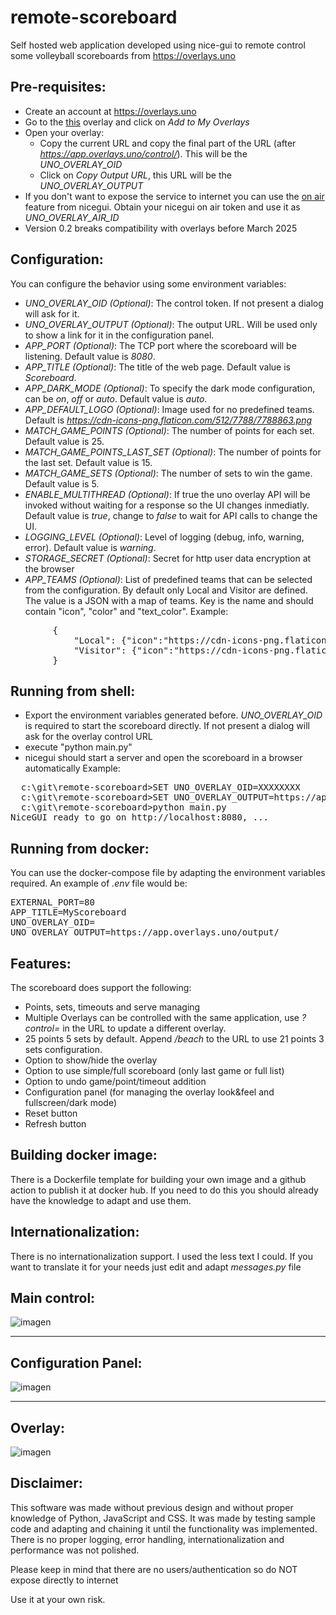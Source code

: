 # remote-scoreboard
Self hosted web application developed using nice-gui to remote control some volleyball scoreboards from https://overlays.uno

Pre-requisites:
---------------
* Create an account at https://overlays.uno
* Go to the [this](https://overlays.uno/library/437-Volleyball-Scorebug---Standard) overlay and click on _Add to My Overlays_
* Open your overlay:
    * Copy the current URL and copy the final part of the URL (after _https://app.overlays.uno/control/_). This will be the _UNO_OVERLAY_OID_ 
    * Click on  _Copy Output URL_, this URL will be the _UNO_OVERLAY_OUTPUT_ 
* If you don't want to expose the service to internet you can use the [on air](https://nicegui.io/documentation/section_configuration_deployment#nicegui_on_air) feature from nicegui. Obtain your nicegui on air token and use it as _UNO_OVERLAY_AIR_ID_
* Version 0.2 breaks compatibility with overlays before March 2025

Configuration:
--------------
You can configure the behavior using some environment variables:
* _UNO_OVERLAY_OID (Optional)_: The control token. If not present a dialog will ask for it.
* _UNO_OVERLAY_OUTPUT (Optional)_: The output URL. Will be used only to show a link for it in the configuration panel. 
* _APP_PORT (Optional)_: The TCP port where the scoreboard will be listening. Default value is _8080_.
* _APP_TITLE (Optional)_: The title of the web page. Default value is _Scoreboard_.
* _APP_DARK_MODE (Optional)_: To specify the dark mode configuration, can be _on_, _off_ or _auto_. Default value is _auto_.
* _APP_DEFAULT_LOGO (Optional)_: Image used for no predefined teams. Default is _https://cdn-icons-png.flaticon.com/512/7788/7788863.png_
* _MATCH_GAME_POINTS (Optional)_: The number of points for each set. Default value is 25.
* _MATCH_GAME_POINTS_LAST_SET (Optional)_: The number of points for the last set. Default value is 15.
* _MATCH_GAME_SETS (Optional)_: The number of sets to win the game. Default value is 5.  
* _ENABLE_MULTITHREAD (Optional)_: If true the uno overlay API will be invoked without waiting for a response so the UI changes inmediatly. Default value is _true_, change to _false_ to wait for API calls to change the UI.
* _LOGGING_LEVEL (Optional)_: Level of logging (debug, info, warning, error). Default value is _warning_.
* _STORAGE_SECRET (Optional)_: Secret for http user data encryption at the browser
* _APP_TEAMS (Optional)_: List of predefined teams that can be selected from the configuration. By default only Local and Visitor are defined. The value is a JSON with a map of teams. Key is the name and should contain "icon", "color" and "text_color". Example:
<pre lang="json">
        {
            "Local": {"icon":"https://cdn-icons-png.flaticon.com/512/8686/8686758.png", "color":"#060f8a", "text_color":"#ffffff"},
            "Visitor": {"icon":"https://cdn-icons-png.flaticon.com/512/8686/8686758.png", "color":"#ffffff", "text_color":"#000000"},
        }
</pre>

Running from shell:
-------------------
* Export the environment variables generated before. _UNO_OVERLAY_OID_  is required to start the scoreboard directly. If not present a dialog will ask for the overlay control URL
* execute "python main.py"
* nicegui should start a server and open the scoreboard in a browser automatically
Example:
<pre>
  c:\git\remote-scoreboard>SET UNO_OVERLAY_OID=XXXXXXXX
  c:\git\remote-scoreboard>SET UNO_OVERLAY_OUTPUT=https://app.overlays.uno/output/YYYYYYY
  c:\git\remote-scoreboard>python main.py
NiceGUI ready to go on http://localhost:8080, ...
</pre>

Running from docker:
-------------------- 
You can use the docker-compose file by adapting the environment variables required. An example of _.env_ file would be:

<pre>
EXTERNAL_PORT=80
APP_TITLE=MyScoreboard
UNO_OVERLAY_OID=<overlay control token>
UNO_OVERLAY_OUTPUT=https://app.overlays.uno/output/<overlay output token>
</pre>



Features:
---------
The scoreboard does support the following:
* Points, sets, timeouts and serve managing
* Multiple Overlays can be controlled with the same application, use _?control=<token>_ in the URL to update a different overlay. 
* 25 points 5 sets by default. Append _/beach_ to the URL to use 21 points 3 sets configuration.
* Option to show/hide the overlay
* Option to use simple/full scoreboard (only last game or full list)
* Option to undo game/point/timeout addition
* Configuration panel (for managing the overlay look&feel and fullscreen/dark mode)
* Reset button
* Refresh button


Building docker image:
----------------------
There is a Dockerfile template for building your own image and a github action to publish it at docker hub. If you need to do this you should already have the knowledge to adapt and use them.

Internationalization:
---------------------
There is no internationalization support. I used the less text I could. If you want to translate it for your needs just edit and adapt _messages.py_ file


Main control:
-------------------
![imagen](https://github.com/user-attachments/assets/d945dbf3-9a1d-40ed-aaf4-cc012bf41d4c)


-------------------
Configuration Panel:
-------------------
![imagen](https://github.com/user-attachments/assets/0f100ef0-77fa-4f3e-b326-2d8eac7ae14b)

-------------------
Overlay:
-------------------
![imagen](https://github.com/user-attachments/assets/152a586c-1aaa-4c30-b969-c15884097d04)



Disclaimer:
-----------
This software was made without previous design and without proper knowledge of Python, JavaScript and CSS. It was made by testing sample code and adapting and chaining it until the functionality was implemented. There is no proper logging, error handling, internationalization and performance was not polished.

Please keep in mind that there are no users/authentication so do NOT expose directly to internet 

Use it at your own risk.

